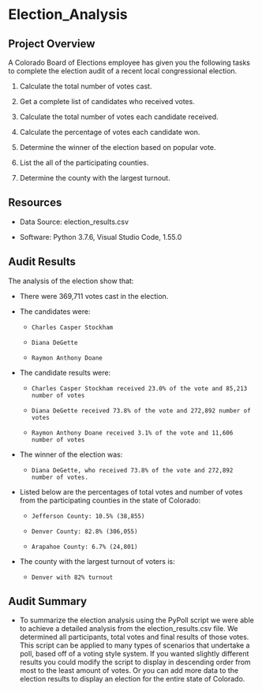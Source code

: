 # Election_Analysis

## Project Overview
A Colorado Board of Elections employee has given you the following tasks to complete the election audit of a recent local congressional election.

1.	Calculate the total number of votes cast.

2.	Get a complete list of candidates who received votes.

3.	Calculate the total number of votes each candidate received.

4.	Calculate the percentage of votes each candidate won.

5.	Determine the winner of the election based on popular vote.

6.	List the all of the participating counties.

7.	Determine the county with the largest turnout.

## Resources
   -  Data Source: election_results.csv

   -  Software: Python 3.7.6, Visual Studio Code, 1.55.0

## Audit Results
The analysis of the election show that:

   -  There were 369,711 votes cast in the election.
 
   
   -  The candidates were:

      -     Charles Casper Stockham
   
      -     Diana DeGette
   
      -     Raymon Anthony Doane
   
   -  The candidate results were:
  	
      -     Charles Casper Stockham received 23.0% of the vote and 85,213 number of votes
   
      -     Diana DeGette received 73.8% of the vote and 272,892 number of votes

      -     Raymon Anthony Doane received 3.1% of the vote and 11,606 number of votes
	
   -  The winner of the election was:

      -     Diana DeGette, who received 73.8% of the vote and 272,892 number of votes.
   
   
   -  Listed below are the percentages of total votes and number of votes from the participating counties in the state of Colorado:
   
      -		Jefferson County: 10.5% (38,855)
      
      -		Denver County: 82.8% (306,055)
      
	  -		Arapahoe County: 6.7% (24,801)

   -  The county with the largest turnout of voters is:
	
	
	  -		Denver with 82% turnout

  
## Audit Summary
   -  To summarize the election analysis using the PyPoll script we were able to achieve a detailed analysis from the election_results.csv file. 
    We determined all participants, total votes and final results of those votes. This script can be applied to many types of scenarios that undertake 
	a poll, based off of a voting style system. If you wanted slightly different results you could modify the script to display in descending order from most to the least amount
	of votes. Or you can add more data to the election results to display an election for the entire state of Colorado. 
